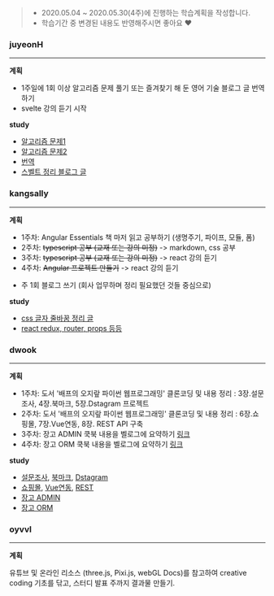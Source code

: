 > * 2020.05.04 ~ 2020.05.30(4주)에 진행하는 학습계획을 작성합니다.
> * 학습기간 중 변경된 내용도 반영해주시면 좋아요 :heart:


### juyeonH
---

**계획**

* 1주일에 1회 이상 알고리즘 문제 풀기 또는 즐겨찾기 해 둔 영어 기술 블로그 글 번역하기
* svelte 강의 듣기 시작

**study** 

* [알고리즘 문제1](https://im-developer.tistory.com/202?category=831367)
* [알고리즘 문제2](https://im-developer.tistory.com/199?category=831367)
* [번역](https://im-developer.tistory.com/198?category=846746)
* [스벨트 정리 블로그 글](https://im-developer.tistory.com/203?category=846746)


### kangsally
---

**계획**

* 1주차: Angular Essentials 책 마저 읽고 공부하기 (생명주기, 파이프, 모듈, 폼)
* 2주차: ~~typescript 공부 (교재 또는 강의 미정)~~ -> markdown, css 공부
* 3주차: ~~typescript 공부 (교재 또는 강의 미정)~~ -> react 강의 듣기
* 4주차: ~~Angular 프로젝트 만들기~~ -> react 강의 듣기
+ 주 1회 블로그 쓰기 (회사 업무하며 정리 필요했던 것들 중심으로)

**study** 

* [css 글자 줄바꿈 정리 글](https://app.gitbook.com/@kangsuroro2907/s/space/~/drafts/-M9lJp26FuSr_Zs1oNd0/css/word-break)
* [react redux, router, props 등등](https://app.gitbook.com/@kangsuroro2907/s/space/~/drafts/-M9lJp26FuSr_Zs1oNd0/react)


### dwook
---

**계획**

* 1주차: 도서 '배프의 오지랖 파이썬 웹프로그래밍' 클론코딩 및 내용 정리 : 3장.설문조사, 4장.북마크, 5장.Dstagram 프로젝트 
* 2주차: 도서 '배프의 오지랖 파이썬 웹프로그래밍' 클론코딩 및 내용 정리 : 6장.쇼핑몰, 7장.Vue연동, 8장. REST API 구축
* 3주차: 장고 ADMIN 쿡북 내용을 벨로그에 요약하기 [링크](https://books.agiliq.com/projects/django-admin-cookbook/en/latest/)
* 4주차: 장고 ORM 쿡북 내용을 벨로그에 요약하기 [링크](https://django-orm-cookbook.readthedocs.io/en/latest/)

**study** 

* [설문조사](https://github.com/dwook/study-polls), [북마크](https://github.com/dwook/study-bookmark), [Dstagram](https://github.com/dwook/study-dstagram)
* [쇼핑몰](https://github.com/dwook/study-shop), [Vue연동](https://github.com/dwook/study-django-vue), [REST](https://github.com/dwook/study-restframework)
* [장고 ADMIN](https://app.gitbook.com/@dwook/s/project/django/orm-cookbook)
* [장고 ORM](https://app.gitbook.com/@dwook/s/project/django/admin-cookbook)


### oyvvl
---

**계획**

유튜브 및 온라인 리소스 (three.js, Pixi.js, webGL Docs)를 참고하여
creative coding 기초를 닦고, 스터디 발표 주까지 결과물 만들기.



